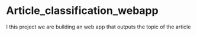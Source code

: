 # Article_classification_webapp
I this project we are building an web app that outputs the topic of the article
